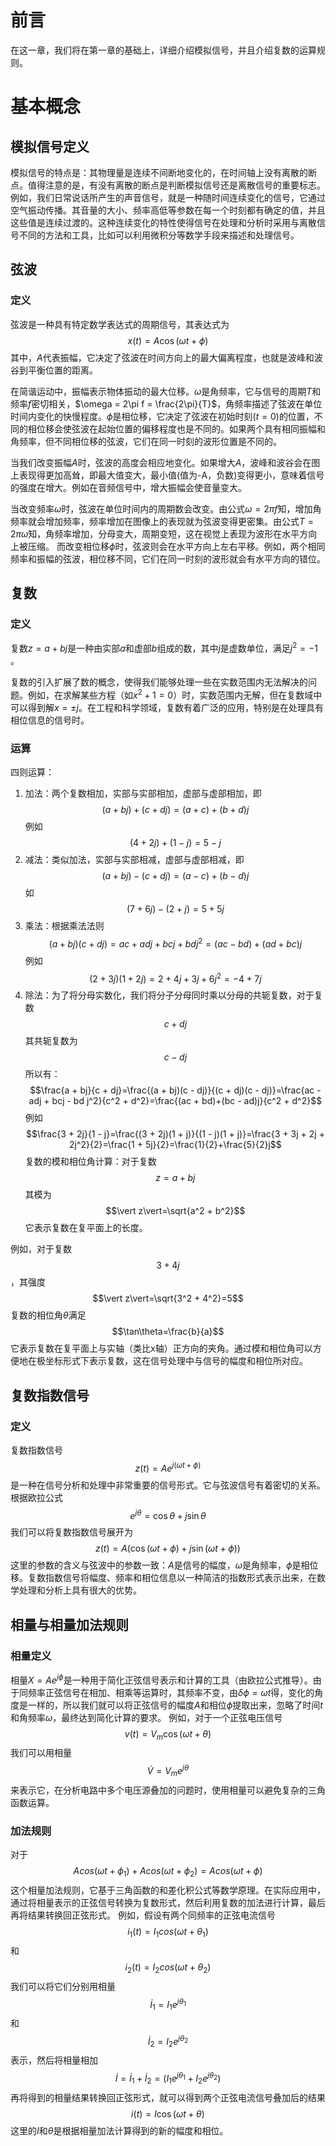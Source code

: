 # 前言
在这一章，我们将在第一章的基础上，详细介绍模拟信号，并且介绍复数的运算规则。
# 基本概念
## 模拟信号定义
模拟信号的特点是：其物理量是连续不间断地变化的，在时间轴上没有离散的断点。值得注意的是，有没有离散的断点是判断模拟信号还是离散信号的重要标志。例如，我们日常说话所产生的声音信号，就是一种随时间连续变化的信号，它通过空气振动传播。其音量的大小、频率高低等参数在每一个时刻都有确定的值，并且这些值是连续过渡的。这种连续变化的特性使得信号在处理和分析时采用与离散信号不同的方法和工具，比如可以利用微积分等数学手段来描述和处理信号。
## 弦波
### 定义
弦波是一种具有特定数学表达式的周期信号，其表达式为$$x(t)=A\cos(\omega t+\phi)$$
其中，$A$代表振幅，它决定了弦波在时间方向上的最大偏离程度，也就是波峰和波谷到平衡位置的距离。

在简谐运动中，振幅表示物体振动的最大位移。$\omega$是角频率，它与信号的周期$T$和频率$f$密切相关，$\omega = 2\pi f = \frac{2\pi}{T}$，角频率描述了弦波在单位时间内变化的快慢程度。$\phi$是相位移，它决定了弦波在初始时刻$(t = 0)$的位置，不同的相位移会使弦波在起始位置的偏移程度也是不同的。如果两个具有相同振幅和角频率，但不同相位移的弦波，它们在同一时刻的波形位置是不同的。

当我们改变振幅$A$时，弦波的高度会相应地变化。如果增大$A$，波峰和波谷会在图上表现得更加高耸，即最大值变大，最小值(值为-A，负数)变得更小，意味着信号的强度在增大。例如在音频信号中，增大振幅会使音量变大。

当改变频率$\omega$时，弦波在单位时间内的周期数会改变。由公式$\omega=2 \pi f$知，增加角频率就会增加频率，频率增加在图像上的表现就为弦波变得更密集。由公式$T=2\pi\omega$知，角频率增加，分母变大，周期变短，这在视觉上表现为波形在水平方向上被压缩。
而改变相位移$\phi$时，弦波则会在水平方向上左右平移。例如，两个相同频率和振幅的弦波，相位移不同，它们在同一时刻的波形就会有水平方向的错位。
## 复数
### 定义
复数$z = a + bj$是一种由实部$a$和虚部$b$组成的数，其中$j$是虚数单位，满足$j^2=-1$ 。

复数的引入扩展了数的概念，使得我们能够处理一些在实数范围内无法解决的问题。例如，在求解某些方程（如$x^2 + 1 = 0$）时，实数范围内无解，但在复数域中可以得到解$x = \pm j$。在工程和科学领域，复数有着广泛的应用，特别是在处理具有相位信息的信号时。
### 运算
四则运算：
1. 加法：两个复数相加，实部与实部相加，虚部与虚部相加，即$$(a + bj)+(c + dj)=(a + c)+(b + d)j$$
   例如$$(4 + 2j)+(1 - j)=5 - j$$
3. 减法：类似加法，实部与实部相减，虚部与虚部相减，即$$(a + bj)-(c + dj)=(a - c)+(b - d)j$$
   如$$(7 + 6j)-(2 + j)=5 + 5j$$
5. 乘法：根据乘法法则$$(a + bj)(c + dj)=ac + adj + bcj + bd j^2=(ac - bd)+(ad + bc)j$$
      例如$$(2 + 3j)(1 + 2j)=2 + 4j + 3j + 6j^2=-4 + 7j$$
6. 除法：为了将分母实数化，我们将分子分母同时乘以分母的共轭复数，对于复数$$c + dj$$
   其共轭复数为$$c - dj$$
   所以有：
   $$\frac{a + bj}{c + dj}=\frac{(a + bj)(c - dj)}{(c + dj)(c - dj)}=\frac{ac - adj + bcj - bd j^2}{c^2 + d^2}=\frac{(ac + bd)+(bc - ad)j}{c^2 + d^2}$$
   例如$$\frac{3 + 2j}{1 - j}=\frac{(3 + 2j)(1 + j)}{(1 - j)(1 + j)}=\frac{3 + 3j + 2j + 2j^2}{2}=\frac{1 + 5j}{2}=\frac{1}{2}+\frac{5}{2}j$$
复数的模和相位角计算：对于复数$$z = a + bj$$
其模为$$\vert z\vert=\sqrt{a^2 + b^2}$$
它表示复数在复平面上的长度。

例如，对于复数$$3 + 4j$$，其强度$$\vert z\vert=\sqrt{3^2 + 4^2}=5$$
复数的相位角$\theta$满足$$\tan\theta=\frac{b}{a}$$
它表示复数在复平面上与实轴（类比x轴）正方向的夹角。通过模和相位角可以方便地在极坐标形式下表示复数，这在信号处理中与信号的幅度和相位所对应。
## 复数指数信号
### 定义
复数指数信号$$z(t)=Ae^{j(\omega t+\phi)}$$是一种在信号分析和处理中非常重要的信号形式。它与弦波信号有着密切的关系。根据欧拉公式$$e^{j\theta}=\cos\theta + j\sin\theta$$
我们可以将复数指数信号展开为$$z(t)=A(\cos(\omega t+\phi)+j\sin(\omega t+\phi))$$
这里的参数的含义与弦波中的参数一致：$A$是信号的幅度，$\omega$是角频率，$\phi$是相位移。复数指数信号将幅度、频率和相位信息以一种简洁的指数形式表示出来，在数学处理和分析上具有很大的优势。
## 相量与相量加法规则
### 相量定义
相量$X = Ae^{j\phi}$是一种用于简化正弦信号表示和计算的工具（由欧拉公式推导）。由于同频率正弦信号在相加、相乘等运算时，其频率不变，由$\delta \phi=\omega t$得，变化的角度是一样的，所以我们就可以将正弦信号的幅度$A$和相位$\phi$提取出来，忽略了时间$t$和角频率$\omega$，最终达到简化计算的要求。
例如，对于一个正弦电压信号$$v(t)=V_m\cos(\omega t+\theta)$$
我们可以用相量$$\dot{V}=V_me^{j\theta}$$来表示它，在分析电路中多个电压源叠加的问题时，使用相量可以避免复杂的三角函数运算。
### 加法规则
对于$$Acos(\omega t+\phi_1)+Acos(\omega t+\phi_2)=Acos(\omega t+\phi)$$这个相量加法规则，它基于三角函数的和差化积公式等数学原理。在实际应用中，通过将相量表示的正弦信号转换为复数形式，然后利用复数的加法进行计算，最后再将结果转换回正弦形式。
例如，假设有两个同频率的正弦电流信号
$$i_1(t)=I_1 cos(\omega t+\theta_1)$$和$$i_2(t)=I_2cos(\omega t+\theta_2)$$
我们可以将它们分别用相量$$\dot{I}_1 = I_1e^{j\theta_1}$$和$$\dot{I}_2 = I_2e^{j\theta_2}$$表示，然后将相量相加
$$\dot{I}=\dot{I}_1+\dot{I}_2=(I_1e^{j\theta_1}+I_2e^{j\theta_2})$$
再将得到的相量结果转换回正弦形式，就可以得到两个正弦电流信号叠加后的结果$$i(t)=I\cos(\omega t+\theta)$$
这里的$I$和$\theta$是根据相量加法计算得到的新的幅度和相位。